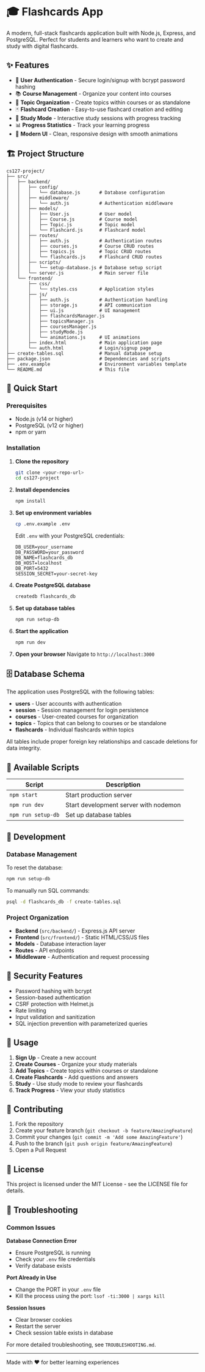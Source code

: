 # 🎓 Flashcards App

A modern, full-stack flashcards application built with Node.js, Express, and PostgreSQL. Perfect for students and learners who want to create and study with digital flashcards.

## ✨ Features

- 🔐 **User Authentication** - Secure login/signup with bcrypt password hashing
- 📚 **Course Management** - Organize your content into courses
- 📁 **Topic Organization** - Create topics within courses or as standalone
- 🃏 **Flashcard Creation** - Easy-to-use flashcard creation and editing
- 🧠 **Study Mode** - Interactive study sessions with progress tracking
- 📊 **Progress Statistics** - Track your learning progress
- 🎨 **Modern UI** - Clean, responsive design with smooth animations

## 🏗️ Project Structure

```
cs127-project/
├── src/
│   ├── backend/
│   │   ├── config/
│   │   │   └── database.js       # Database configuration
│   │   ├── middleware/
│   │   │   └── auth.js           # Authentication middleware
│   │   ├── models/
│   │   │   ├── User.js           # User model
│   │   │   ├── Course.js         # Course model
│   │   │   ├── Topic.js          # Topic model
│   │   │   └── Flashcard.js      # Flashcard model
│   │   ├── routes/
│   │   │   ├── auth.js           # Authentication routes
│   │   │   ├── courses.js        # Course CRUD routes
│   │   │   ├── topics.js         # Topic CRUD routes
│   │   │   └── flashcards.js     # Flashcard CRUD routes
│   │   ├── scripts/
│   │   │   └── setup-database.js # Database setup script
│   │   └── server.js             # Main server file
│   └── frontend/
│       ├── css/
│       │   └── styles.css        # Application styles
│       ├── js/
│       │   ├── auth.js           # Authentication handling
│       │   ├── storage.js        # API communication
│       │   ├── ui.js             # UI management
│       │   ├── flashcardsManager.js
│       │   ├── topicsManager.js
│       │   ├── coursesManager.js
│       │   ├── studyMode.js
│       │   └── animations.js     # UI animations
│       ├── index.html            # Main application page
│       └── auth.html             # Login/signup page
├── create-tables.sql             # Manual database setup
├── package.json                  # Dependencies and scripts
├── .env.example                  # Environment variables template
└── README.md                     # This file
```

## 🚀 Quick Start

### Prerequisites

- Node.js (v14 or higher)
- PostgreSQL (v12 or higher)
- npm or yarn

### Installation

1. **Clone the repository**
   ```bash
   git clone <your-repo-url>
   cd cs127-project
   ```

2. **Install dependencies**
   ```bash
   npm install
   ```

3. **Set up environment variables**
   ```bash
   cp .env.example .env
   ```
   
   Edit `.env` with your PostgreSQL credentials:
   ```env
   DB_USER=your_username
   DB_PASSWORD=your_password
   DB_NAME=flashcards_db
   DB_HOST=localhost
   DB_PORT=5432
   SESSION_SECRET=your-secret-key
   ```

4. **Create PostgreSQL database**
   ```bash
   createdb flashcards_db
   ```

5. **Set up database tables**
   ```bash
   npm run setup-db
   ```

6. **Start the application**
   ```bash
   npm run dev
   ```

7. **Open your browser**
   Navigate to `http://localhost:3000`

## 🗄️ Database Schema

The application uses PostgreSQL with the following tables:

- **users** - User accounts with authentication
- **session** - Session management for login persistence
- **courses** - User-created courses for organization
- **topics** - Topics that can belong to courses or be standalone
- **flashcards** - Individual flashcards within topics

All tables include proper foreign key relationships and cascade deletions for data integrity.

## 📝 Available Scripts

| Script | Description |
|--------|-------------|
| `npm start` | Start production server |
| `npm run dev` | Start development server with nodemon |
| `npm run setup-db` | Set up database tables |

## 🔧 Development

### Database Management

To reset the database:
```bash
npm run setup-db
```

To manually run SQL commands:
```bash
psql -d flashcards_db -f create-tables.sql
```

### Project Organization

- **Backend** (`src/backend/`) - Express.js API server
- **Frontend** (`src/frontend/`) - Static HTML/CSS/JS files
- **Models** - Database interaction layer
- **Routes** - API endpoints
- **Middleware** - Authentication and request processing

## 🔐 Security Features

- Password hashing with bcrypt
- Session-based authentication
- CSRF protection with Helmet.js
- Rate limiting
- Input validation and sanitization
- SQL injection prevention with parameterized queries

## 🎯 Usage

1. **Sign Up** - Create a new account
2. **Create Courses** - Organize your study materials
3. **Add Topics** - Create topics within courses or standalone
4. **Create Flashcards** - Add questions and answers
5. **Study** - Use study mode to review your flashcards
6. **Track Progress** - View your study statistics

## 🤝 Contributing

1. Fork the repository
2. Create your feature branch (`git checkout -b feature/AmazingFeature`)
3. Commit your changes (`git commit -m 'Add some AmazingFeature'`)
4. Push to the branch (`git push origin feature/AmazingFeature`)
5. Open a Pull Request

## 📄 License

This project is licensed under the MIT License - see the LICENSE file for details.

## 🐛 Troubleshooting

### Common Issues

**Database Connection Error**
- Ensure PostgreSQL is running
- Check your `.env` file credentials
- Verify database exists

**Port Already in Use**
- Change the PORT in your `.env` file
- Kill the process using the port: `lsof -ti:3000 | xargs kill`

**Session Issues**
- Clear browser cookies
- Restart the server
- Check session table exists in database

For more detailed troubleshooting, see `TROUBLESHOOTING.md`.

---

Made with ❤️ for better learning experiences